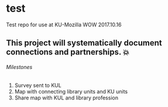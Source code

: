 # test
Test repo for use at KU-Mozilla WOW 2017.10.16

## This project will **systematically** document connections and partnerships. :boom: ##

###### Milestones ######

1. Survey sent to KUL
2. Map with connecting library units and KU units
3. Share map with KUL and library profession
